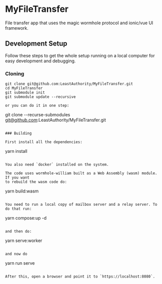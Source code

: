 # MyFileTransfer

File transfer app that uses the magic wormhole protocol and ionic/vue UI framework.

## Development Setup

Follow these steps to get the whole setup running on a local computer for easy development and debugging.

### Cloning

```
git clone git@github.com:LeastAuthority/MyFileTransfer.git
cd MyFileTransfer
git submodule init
git submodule update --recursive

or you can do it in one step:

```
git clone --recurse-submodules git@github.com:LeastAuthority/MyFileTransfer.git

```

### Building

First install all the dependencies:

```
yarn install
```

You also need `docker` installed on the system.

The code uses wormhole-william built as a Web Assembly (wasm) module. If you want
to rebuild the wasm code do:

```
yarn build:wasm
```

You need to run a local copy of mailbox server and a relay server. To do that run:
```
yarn compose:up -d
```

and then do:

```
yarn serve:worker
```

and now do

```
yarn run serve
```

After this, open a browser and point it to `https://localhost:8080`.

